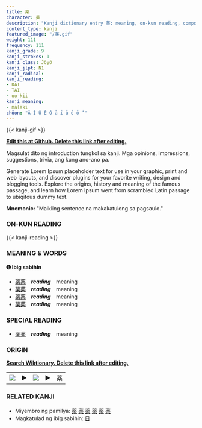 ```yaml
---
title: 薬
character: 薬
description: "Kanji dictionary entry 薬: meaning, on-kun reading, compounds, origin, related kanji"
content_type: kanji
featured_image: "/薬.gif"
weight: 111
frequency: 111
kanji_grade: 9
kanji_strokes: 1
kanji_class: Jōyō
kanji_jlpt: N1
kanji_radical: 
kanji_reading: 
- DAI
- TAI
- oo-kii
kanji_meaning:
- malaki
chōon: "Ā Ī Ū Ē Ō ā ī ū ē ō ’"
---
```

[//]: # (Don't edit the line below. Kanji animated GIF code is automatically generated.)
{{< kanji-gif >}}

[//]: # (Edit below this line.)

**[Edit this at Github. Delete this link after editing.](https://github.com/tim0g/tim/tree/main/content/kanji/薬/index.md)**

Magsulat dito ng introduction tungkol sa kanji. Mga opinions, impressions, suggestions, trivia, ang kung ano-ano pa.

Generate Lorem Ipsum placeholder text for use in your graphic, print and web layouts, and discover plugins for your favorite writing, design and blogging tools. Explore the origins, history and meaning of the famous passage, and learn how Lorem Ipsum went from scrambled Latin passage to ubiqitous dummy text.
 
**Mnemonic:** "Maikling sentence na makakatulong sa pagsaulo."

### ON-KUN READING

[//]: # (Don't edit the line below. ON-KUN READING code is automatically generated.)
{{< kanji-reading >}}

### MEANING & WORDS

#### ➊ **Ibig sabihin**
  - [薬](../薬)[薬](../薬)　***reading***　meaning
  - [薬](../薬)[薬](../薬)　***reading***　meaning
  - [薬](../薬)[薬](../薬)　***reading***　meaning
  - [薬](../薬)[薬](../薬)　***reading***　meaning

### SPECIAL READING
  - [薬](../薬)[薬](../薬)　***reading***　meaning

### ORIGIN

**[Search Wiktionary. Delete this link after editing.](https://wiktionary.org/wiki/薬)**
<table class="kanji-table"><tr><td>
<img src="60px-薬-bronze.svg.png">
</td><td>▶</td><td>
<img src="60px-薬-oracle.svg.png">
</td><td>▶</td>
<td class="kanji-origin">薬</td>
</tr></table>

### RELATED KANJI
- Miyembro ng pamilya: [薬](../薬) [薬](../薬) [薬](../薬) [薬](../薬) [薬](../薬) [薬](../薬)
- Magkatulad ng ibig sabihin: [日](../日)
